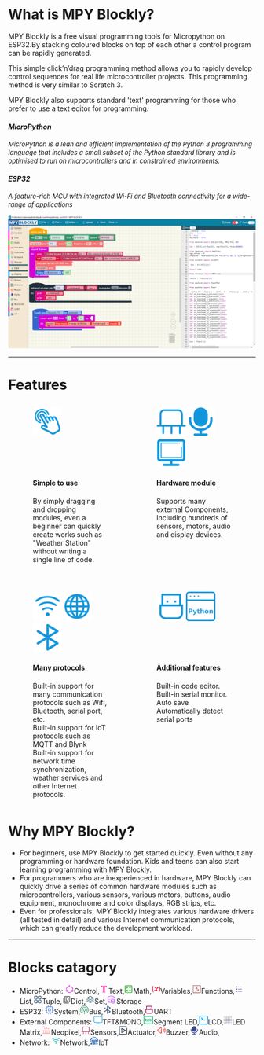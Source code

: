 <style>
.divTable{
	display: table;
	width: 100%;
  border: 0px;
}
.divTableRow {
	display: table-row;
  border: 0px;
}

.divTableCell, .divTableHead {
	border: 0px;
	display: table-cell;
	padding: 10px 50px;
  width:50%;
}

</style>

# What is MPY Blockly?
MPY Blockly is a free visual  programming tools for Micropython on ESP32.By stacking coloured blocks on top of each other a control program can be rapidly generated. 

This simple click’n’drag programming method allows you to rapidly develop control sequences for real life microcontroller projects. This programming method is very similar to Scratch 3.

MPY Blockly also supports standard  'text' programming for those who prefer to use a text editor for programming. 

#### *MicroPython*
*<font size=2>MicroPython is a lean and efficient implementation of the Python 3 programming language that includes a small subset of the Python standard library and is optimised to run on microcontrollers and in constrained environments.</font>*

#### *ESP32*
*<font size=2>A feature-rich MCU with integrated Wi-Fi and Bluetooth connectivity for a wide-range of applications</font>*

<img src="./assets/screenshot1.png"/>

----
# Features

<div class="divTable" style="width: 100%;" >
<div class="divTableBody">
<div class="divTableRow">
<div class="divTableCell"><img src="./assets/fi1.png" width="60"></div>
<div class="divTableCell"><img src="./assets/fi2_1.png" width="60"><img src="./assets/fi2_2.png" width="60"><img src="./assets/fi2_3.png" width="60"></div>
</div>
<div class="divTableRow">
<div class="divTableCell"><strong>Simple to use</strong></div>
<div class="divTableCell"><strong>Hardware module</strong></div>
</div>
<div class="divTableRow">
<div class="divTableCell">By simply dragging and dropping modules, even a beginner can quickly create works such as "Weather Station" without writing a single line of code.</div>
<div class="divTableCell">Supports many external Components, Including hundreds of  sensors, motors, audio and display devices.</div>
</div>
<div class="divTableRow">
<div class="divTableCell">&nbsp;</div>
<div class="divTableCell">&nbsp;</div>
</div>
<div class="divTableRow">
<div class="divTableCell"><img src="./assets/fi3_1.png" width="60"><img src="./assets/fi3_2.png" width="60"><img src="./assets/fi3_3.png" width="60"></div>
<div class="divTableCell"><img src="./assets/fi4_1.png" width="60"><img src="./assets/fi4_2.png" width="60"></div>
</div>
<div class="divTableRow">
<div class="divTableCell"><strong>Many protocols</strong></div>
<div class="divTableCell"><strong>Additional features</strong></div>
</div>
<div class="divTableRow">
<div class="divTableCell">Built-in support for many communication protocols such as Wifi, Bluetooth, serial port, etc. <br/>Built-in support for IoT protocols such as MQTT and Blynk<br/> Built-in support for network time synchronization, weather services and other Internet protocols.
</div>
<div class="divTableCell">Built-in code editor.<br/> Built-in serial monitor.<br/>Auto save<br/>Automatically detect serial ports
</div>
</div>
</div>
</div>

# Why MPY Blockly?
- For beginners, use MPY Blockly to get started quickly. Even without any programming or hardware foundation. Kids and teens can also start learning programming with MPY Blockly.
- For programmers who are inexperienced in hardware, MPY Blockly can quickly drive a series of common hardware modules such as microcontrollers, various sensors, various motors, buttons, audio equipment, monochrome and color displays, RGB  strips, etc.
- Even for professionals, MPY Blockly integrates various hardware drivers (all tested in detail) and various Internet communication protocols, which can greatly reduce the development workload.
  
----
# Blocks catagory
- MicroPython: <img src="./assets/icons/catControl.png">Control,<img src="./assets/icons/catText.png">Text,<img src="./assets/icons/catMath.png">Math,<img src="./assets/icons/catVar.png">Variables,<img src="./assets/icons/catFun.png">Functions,<img src="./assets/icons/catList.png">List,<img src="./assets/icons/catTuple.png">Tuple,<img src="./assets/icons/catDict.png">Dict,<img src="./assets/icons/catSet.png">Set,<img src="./assets/icons/catFileDb.png">Storage
- ESP32: <img src="./assets/icons/catMcu.png">System,<img src="./assets/icons/catCommunite.png">Bus,<img src="./assets/icons/catBLE.png">Bluetooth,<img src="./assets/icons/catUart.png">UART
- External Components: <img src="./assets/icons/catDispTFT.png">TFT&MONO,<img src="./assets/icons/catSegment.png">Segment LED,<img src="./assets/icon/../icons/catDispBlackWhite.png">LCD,<img src="./assets/icons/catMatrix.png">LED Matrix,<img src="./assets/icons/catNeopixel.png">Neopixel,<img src="./assets/icons/catSensor.png">Sensors,<img src="./assets/icons/catActuator.png">Actuator,<img src="./assets/icons/catMusic.png">Buzzer,<img src="./assets/icons/catAudio.png">Audio,
- Network: <img src="./assets/icons/catNetwork.png">Network,<img src="./assets/icons/catIoT.png">IoT
  